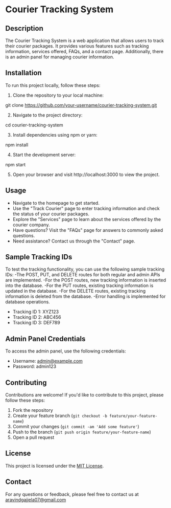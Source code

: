 # Courier Tracking System

## Description

The Courier Tracking System is a web application that allows users to track their courier packages. It provides various features such as tracking information, services offered, FAQs, and a contact page. Additionally, there is an admin panel for managing courier information.

## Installation

To run this project locally, follow these steps:

1. Clone the repository to your local machine:

git clone https://github.com/your-username/courier-tracking-system.git

2. Navigate to the project directory:

cd courier-tracking-system

3. Install dependencies using npm or yarn:

npm install

4. Start the development server:

npm start

5. Open your browser and visit http://localhost:3000 to view the project.

## Usage

- Navigate to the homepage to get started.
- Use the "Track Courier" page to enter tracking information and check the status of your courier packages.
- Explore the "Services" page to learn about the services offered by the courier company.
- Have questions? Visit the "FAQs" page for answers to commonly asked questions.
- Need assistance? Contact us through the "Contact" page.

## Sample Tracking IDs

To test the tracking functionality, you can use the following sample tracking IDs:
-The POST, PUT, and DELETE routes for both regular and admin APIs are implemented.
-For the POST routes, new tracking information is inserted into the database.
-For the PUT routes, existing tracking information is updated in the database.
-For the DELETE routes, existing tracking information is deleted from the database.
-Error handling is implemented for database operations.


- Tracking ID 1: XYZ123
- Tracking ID 2: ABC456
- Tracking ID 3: DEF789

## Admin Panel Credentials

To access the admin panel, use the following credentials:

- Username: admin@example.com
- Password: admin123

## Contributing

Contributions are welcome! If you'd like to contribute to this project, please follow these steps:

1. Fork the repository
2. Create your feature branch (`git checkout -b feature/your-feature-name`)
3. Commit your changes (`git commit -am 'Add some feature'`)
4. Push to the branch (`git push origin feature/your-feature-name`)
5. Open a pull request

## License

This project is licensed under the [MIT License](https://opensource.org/licenses/MIT).

## Contact

For any questions or feedback, please feel free to contact us at aravindgajjela07@gmail.com
